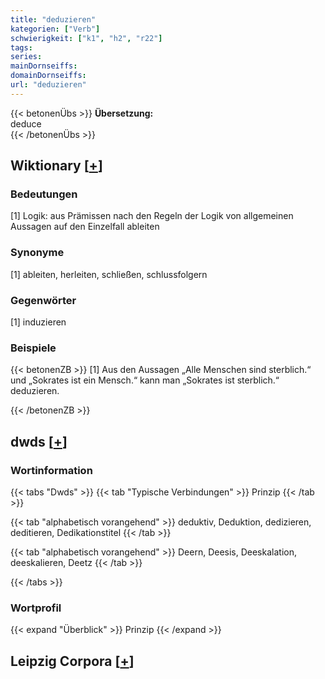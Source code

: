 ```yaml
---
title: "deduzieren"
kategorien: ["Verb"]
schwierigkeit: ["k1", "h2", "r22"]
tags:
series:
mainDornseiffs:
domainDornseiffs:
url: "deduzieren"
---
```


{{< betonenÜbs >}}
**Übersetzung:**  
deduce  
{{< /betonenÜbs >}}

## Wiktionary [[+](https://de.wiktionary.org/wiki/deduzieren)]

### Bedeutungen
[1] Logik: aus Prämissen nach den Regeln der Logik von allgemeinen Aussagen auf den Einzelfall ableiten  

### Synonyme
[1] ableiten, herleiten, schließen, schlussfolgern  

### Gegenwörter
[1] induzieren  

### Beispiele
{{< betonenZB >}}
[1] Aus den Aussagen „Alle Menschen sind sterblich.“ und „Sokrates ist ein Mensch.“ kann man „Sokrates ist sterblich.“ deduzieren.  

{{< /betonenZB >}}


## dwds [[+](https://www.dwds.de/wb/deduzieren)]

### Wortinformation
{{< tabs "Dwds" >}}
{{< tab "Typische Verbindungen" >}}
Prinzip
{{< /tab >}}

{{< tab "alphabetisch vorangehend" >}}
deduktiv, Deduktion, dedizieren, deditieren, Dedikationstitel
{{< /tab >}}

{{< tab "alphabetisch vorangehend" >}}
Deern, Deesis, Deeskalation, deeskalieren, Deetz
{{< /tab >}}

{{< /tabs >}}

### Wortprofil
{{< expand "Überblick" >}} Prinzip {{< /expand >}}

## Leipzig Corpora [[+](https://corpora.uni-leipzig.de/en/res?word=deduzieren&corpusId=deu_newscrawl-public_2018)]

